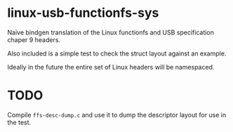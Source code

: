 # linux-usb-functionfs-sys
Naive bindgen translation of the Linux functionfs and USB specification chaper
9 headers.

Also included is a simple test to check the struct layout against an example.

Ideally in the future the entire set of Linux headers will be namespaced.

# TODO
Compile `ffs-desc-dump.c` and use it to dump the descriptor layout for use in
the test.
